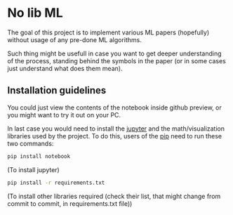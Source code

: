 # No lib ML

The goal of this project is to implement various ML papers (hopefully) without usage of any pre-done ML algorithms.

Such thing might be usefull in case you want to get deeper understanding of the process, standing behind the symbols in the paper (or in some cases just understand what does them mean).


## Installation guidelines

You could just view the contents of the notebook inside github preview, or you might want to try it out on your PC.

In last case you would need to install the [jupyter](https://jupyter.org/) and the math/visualization libraries used by the project. To do this, users of the [pip](https://pypi.org/) need to run these two commands:

```bash
pip install notebook
```
(To install jupyter)

```bash
pip install -r requirements.txt
```
(To install other libraries required (check their list, that might change from commit to commit, in requirements.txt file))